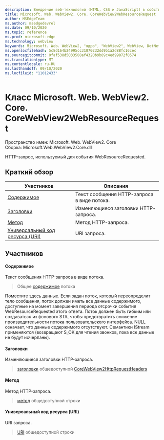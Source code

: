 ```yaml
---
description: Внедрение веб-технологий (HTML, CSS и JavaScript) в собственные приложения с помощью элемента управления Microsoft Edge WebView2
title: Microsoft. Web. WebView2. Core. CoreWebView2WebResourceRequest
author: MSEdgeTeam
ms.author: msedgedevrel
ms.date: 09/10/2020
ms.topic: reference
ms.prod: microsoft-edge
ms.technology: webview
keywords: Microsoft. Web. WebView2, "ядро", "WebView2", WebView, DotNet, WPF, WinForms, App, EDGE, CoreWebView2, CoreWebView2Controller, браузерный элемент управления, EDGE HTML, Microsoft. Web. WebView2
ms.openlocfilehash: 5c8d164b24995cc31070232dd9b1a2d88fc16cec
ms.sourcegitcommit: 0faf538d5033508af4320b9b89c4ed99872f0574
ms.translationtype: MT
ms.contentlocale: ru-RU
ms.lasthandoff: 09/10/2020
ms.locfileid: "11012433"
---
```

# Класс Microsoft. Web. WebView2. Core. CoreWebView2WebResourceRequest 

Пространство имен: Microsoft. Web. WebView2. Core \
Сборка: Microsoft.Web.WebView2.Core.dll

HTTP-запрос, используемый для события WebResourceRequested.

## Краткий обзор

 Участников                        | Описания
--------------------------------|---------------------------------------------
[Содержимое](#content) | Текст сообщения HTTP-запроса в виде потока.
[Заголовки](#headers) | Изменяющиеся заголовки HTTP-запроса.
[Метод](#method) | Метод HTTP-запроса.
[Универсальный код ресурса (URI)](#uri) | URI запроса.

## Участников

#### Содержимое 

Текст сообщения HTTP-запроса в виде потока.

> Общее [содержимое](#content) потока

Поместите здесь данные. Если задан поток, который переопределит тело сообщения, поток должен иметь все данные содержимого, доступные на момент завершения периода отсрочки события WebResourceRequested этого ответа. Поток должен быть гибким или создаваться из фонового STA, чтобы предотвратить снижение производительности потока пользовательского интерфейса. NULL означает, что данные содержимого отсутствуют. Семантики IStream применяются (возвращают S_OK для чтения звонков, пока все данные не будут исчерпаны).

#### Заголовки 

Изменяющиеся заголовки HTTP-запроса.

> [заголовки](#headers) общедоступной [CoreWebView2HttpRequestHeaders](microsoft-web-webview2-core-corewebview2httprequestheaders.md)

#### Метод 

Метод HTTP-запроса.

> [метод](#method) общедоступной строки

#### Универсальный код ресурса (URI) 

URI запроса.

> [URI](#uri) общедоступной строки

